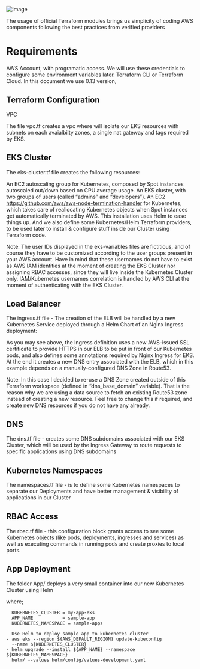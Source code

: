 
![image](https://www.google.com/imgres?imgurl=https%3A%2F%2Fmiro.medium.com%2Fmax%2F2000%2F1*9Ws3BGmmYZWoBpfKbdDUQA.png&imgrefurl=https%3A%2F%2Fmedium.com%2F%40nicosingh&tbnid=bigbfr3M-NwxRM&vet=12ahUKEwi5p9_NmdruAhVBYxoKHQvFAS4QMygAegUIARCFAQ..i&docid=_KzxSnUHKBdR9M&w=2625&h=1489&q=terraform%20eks&ved=2ahUKEwi5p9_NmdruAhVBYxoKHQvFAS4QMygAegUIARCFAQ)

The usage of official Terraform modules brings us simplicity of coding AWS components following the best practices from verified providers

<h1>Requirements</h1>
AWS Account, with programatic access. We will use these credentials to configure some environment variables later.
Terraform CLI or Terraform Cloud. In this document we use 0.13 version,

<h2>Terraform Configuration</h2>
<p>VPC</p>
The file vpc.tf creates a vpc where will isolate our EKS resources with subnets on each avaialbilty zones, a single nat gateway and tags required by EKS.

<h2>EKS Cluster</h2>

The eks-cluster.tf file creates the following resources:

An EC2 autoscaling group for Kubernetes, composed by Spot instances autoscaled out/down based on CPU average usage.
An EKS cluster, with two groups of users (called “admins” and “developers”).
An EC2 https://github.com/aws/aws-node-termination-handler for Kubernetes, which takes care of reallocating Kubernetes objects when Spot instances get automatically terminated by AWS. This installation uses Helm to ease things up.
And we also define some Kubernetes/Helm Terraform providers, to be used later to install & configure stuff inside our Cluster using Terraform code.

Note: The user IDs displayed in the eks-variables files are fictitious, and of course they have to be customized according to the user groups present in your AWS account. Have in mind that these usernames do not have to exist as AWS IAM identities at the moment of creating the EKS Cluster nor assigning RBAC accesses, since they will live inside the Kubernetes Cluster only. IAM/Kubernetes usernames correlation is handled by AWS CLI at the moment of authenticating with the EKS Cluster.

<h2>Load Balancer</h2>
The ingress.tf file -  The creation of the ELB will be handled by a new Kubernetes Service deployed through a Helm Chart of an Nginx Ingress deployment:

As you may see above, the Ingress definition uses a new AWS-issued SSL certificate to provide HTTPS in our ELB to be put in front of our Kubernetes pods, and also defines some annotations required by Nginx Ingress for EKS. At the end it creates a new DNS entry associated with the ELB, which in this example depends on a manually-configured DNS Zone in Route53.

Note: In this case I decided to re-use a DNS Zone created outside of this Terraform workspace (defined in “dns_base_domain” variable). That is the reason why we are using a data source to fetch an existing Route53 zone instead of creating a new resource. Feel free to change this if required, and create new DNS resources if you do not have any already.

<h2>DNS</h2>
The dns.tf file - creates some DNS subdomains associated with our EKS Cluster, which will be used by the Ingress Gateway to route requests to specific applications using DNS subdomains

<h2>Kubernetes Namespaces</h2>
The namespaces.tf file - is to define some Kubernetes namespaces to separate our Deployments and have better management & visibility of applications in our Cluster

<h2>RBAC Access</h2>
The rbac.tf file - this configuration block grants access to see some Kubernetes objects (like pods, deployments, ingresses and services) as well as executing commands in running pods and create proxies to local ports.

<h2>App Deployment</h2>
The folder App/ deploys a very small container into our new Kubernetes Cluster using Helm

where;

      KUBERNETES_CLUSTER = my-app-eks
      APP_NAME           = sample-app
      KUBERNETES_NAMESPACE = sample-apps
      
      Use Helm to deploy sample app to kubernetes cluster
    - aws eks --region ${AWS_DEFAULT_REGION} update-kubeconfig
      --name ${KUBERNETES_CLUSTER}
    - helm upgrade --install ${APP_NAME} --namespace ${KUBERNETES_NAMESPACE}
      helm/ --values helm/config/values-development.yaml
